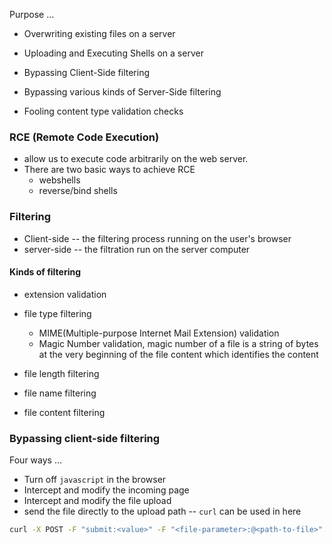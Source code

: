 Purpose ...
- Overwriting existing files on a server
- Uploading and Executing Shells on a server  
    
- Bypassing Client-Side filtering
- Bypassing various kinds of Server-Side filtering
- Fooling content type validation checks

### RCE (Remote Code Execution) 

- allow us to execute code arbitrarily on the web server. 
- There are two basic ways to achieve RCE
	- webshells
	- reverse/bind shells

### Filtering
- Client-side -- the filtering process running on the user's browser 
- server-side -- the filtration run on the server computer 

#### Kinds of filtering
- extension validation
- file type filtering
	- MIME(Multiple-purpose Internet Mail Extension) validation 
	- Magic Number validation, magic number of a file is a string of bytes at the very beginning of the file content which identifies the content

- file length filtering
- file name filtering
- file content filtering

### Bypassing client-side filtering 

Four ways ...
- Turn off `javascript` in the browser
- Intercept and modify the incoming page
- Intercept and modify the file upload
- send the file directly to the upload path -- `curl` can be used in here
```zsh
curl -X POST -F "submit:<value>" -F "<file-parameter>:@<path-to-file>" <site>
```
